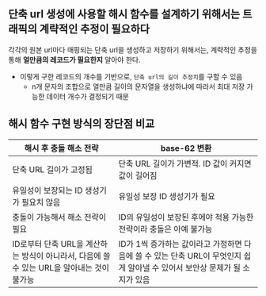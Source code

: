 ## 단축 url 생성에 사용할 해시 함수를 설계하기 위해서는 트래픽의 계략적인 추정이 필요하다

각각의 원본 url마다 매핑되는 단축 url을 생성하고 저장하기 위해서는, 계략적인 추정을 통해 **얼만큼의 레코드가 필요한지** 알아야 한다.

- 이렇게 구한 레코드의 개수를 기반으로, `단축 url의 길이 추정치`를 구할 수 있음
  - n개 문자의 조합으로 얼만큼 길이의 문자열을 생성하냐에 따라서 최대 저장 가능한 데이터 개수가 결정되기 때문

## 해시 함수 구현 방식의 장단점 비교

| 해시 후 충돌 해소 전략                                                                     | base-62 변환                                                                                                                 |
| ------------------------------------------------------------------------------------------ | ---------------------------------------------------------------------------------------------------------------------------- |
| 단축 URL 길이가 고정됨                                                                     | 단축 URL 길이가 가변적. ID 값이 커지면 값이 길어짐                                                                           |
| 유일성이 보장되는 ID 생성기가 필요치 않음                                                  | 유일성 보장 ID 생성기가 필요                                                                                                 |
| 충돌이 가능해서 해소 전략이 필요                                                           | ID의 유일성이 보장된 후에야 적용 가능한 전략이라 충돌은 아예 불가능                                                          |
| ID로부터 단축 URL을 계산하는 방식이 아니라서, 다음에 쓸 수 있는 URL을 알아내는 것이 불가능 | ID가 1씩 증가하는 값이라고 가정하면 다음에 쓸 수 있는 단축 URL이 무엇인지 쉽게 알아낼 수 있어서 보안상 문제가 될 소지가 있음 |

